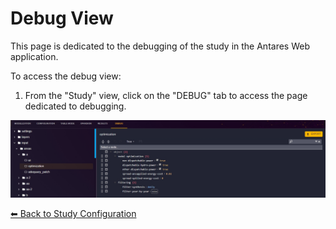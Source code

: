 # Debug View

This page is dedicated to the debugging of the study in the Antares Web application.

To access the debug view:

1. From the "Study" view, click on the "DEBUG" tab to access the page dedicated to debugging.

![05-debug-tab.png](../../assets/media/user-guide/study/05-debug-tab.png)

[⬅ Back to Study Configuration](../2-study.md)